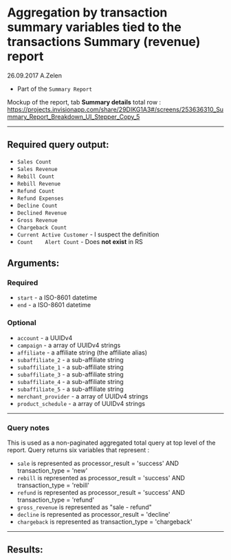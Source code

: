 # Aggregation by transaction summary variables tied to the transactions Summary (revenue) report

26.09.2017 A.Zelen

* Part of the `Summary Report`

Mockup of the report, tab **Summary details** total row :
https://projects.invisionapp.com/share/29DIKG1A3#/screens/253636310_Summary_Report_Breakdown_UI_Stepper_Copy_5

____

## Required query output:

* `Sales Count`
* `Sales Revenue`
* `Rebill Count`
* `Rebill Revenue`
* `Refund Count`
* `Refund Expenses`
* `Decline Count`
* `Declined Revenue`
* `Gross Revenue`
* `Chargeback Count`
* `Current Active Customer` - I suspect the definition
* `Count	Alert Count` - Does **not exist** in RS

## Arguments:

### Required
* `start` - a ISO-8601 datetime
* `end` - a ISO-8601 datetime

### Optional
* `account` - a UUIDv4
* `campaign` -  a array of UUIDv4 strings
* `affiliate` -  a affiliate string (the affiliate alias)
* `subaffiliate_2` -  a sub-affiliate string
* `subaffiliate_1` -  a sub-affiliate string
* `subaffiliate_3` -  a sub-affiliate string
* `subaffiliate_4` -  a sub-affiliate string
* `subaffiliate_5` -  a sub-affiliate string
* `merchant_provider` -  a array of UUIDv4 strings
* `product_schedule` -  a array of UUIDv4 strings

---
### Query notes

This is used as a non-paginated aggregated total query at top level of the report.
Query returns six variables that represent :
* `sale` is represented as processor_result = 'success' AND transaction_type = 'new'
* `rebill` is represented as processor_result = 'success' AND transaction_type = 'rebill'
* `refund` is represented as processor_result = 'success' AND transaction_type = 'refund'
* `gross_revenue` is represented as "sale - refund"
* `decline` is represented as processor_result = 'decline'
* `chargeback` is represented as transaction_type = 'chargeback'


---
## Results:

```
```
